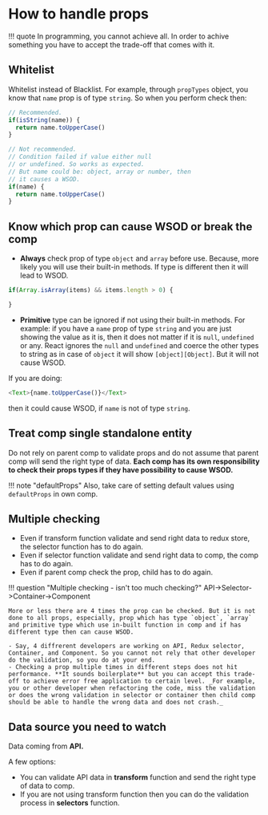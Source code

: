# How to handle props

!!! quote
    In programming, you cannot achieve all. In order to achive something you have to accept the trade-off that comes with it.

## Whitelist

Whitelist instead of Blacklist. For example, through `propTypes` object, you know that `name` prop is of type `string`. So when you perform check then:

```js
// Recommended.
if(isString(name)) {
  return name.toUpperCase()
}

// Not recommended.
// Condition failed if value either null
// or undefined. So works as expected.
// But name could be: object, array or number, then
// it causes a WSOD.
if(name) {
  return name.toUpperCase()
}
```

## Know which prop can cause WSOD or break the comp

- **Always** check prop of type `object` and `array` before use. Because, more likely you will use their built-in methods. If type is different then it will lead to WSOD.

```js
if(Array.isArray(items) && items.length > 0) {

}
```

- **Primitive** type can be ignored if not using their built-in methods. For example: if you have a `name` prop of type `string` and you are just showing the value as it is, then it does not matter if it is `null`, `undefined` or any. React ignores the `null` and `undefined` and coerce the other types to string as in case of `object` it will show `[object][Object]`. But it will not cause WSOD.

If you are doing:

```js
<Text>{name.toUpperCase()}</Text>
```

then it could cause WSOD, if `name` is not of type `string`.

## Treat comp single standalone entity

Do not rely on parent comp to validate props and do not assume that parent comp will send the right type of data. **Each comp has its own responsibility to check their props types if they have possibility to cause WSOD.**

!!! note "defaultProps"
    Also, take care of setting default values using `defaultProps` in own comp.

## Multiple checking

- Even if transform function validate and send right data to redux store, the selector function has to do again.
- Even if selector function validate and send right data to comp, the comp has to do again.
- Even if parent comp check the prop, child has to do again.

!!! question "Multiple checking - isn't too much checking?"
    API->Selector->Container->Component

    More or less there are 4 times the prop can be checked. But it is not done to all props, especially, prop which has type `object`, `array` and primitive type which use in-built function in comp and if has different type then can cause WSOD.

    - Say, 4 diffrerent developers are working on API, Redux selector, Container, and Component. So you cannot not rely that other developer do the validation, so you do at your end.
    - Checking a prop multiple times in different steps does not hit performance. **It sounds boilerplate** but you can accept this trade-off to achieve error free application to certain level. _For example, you or other developer when refactoring the code, miss the validation or does the wrong validation in selector or container then child comp should be able to handle the wrong data and does not crash._

## Data source you need to watch

Data coming from **API.**

A few options:

- You can validate API data in **transform** function and send the right type of data to comp.
- If you are not using transform function then you can do the validation process in **selectors** function.

